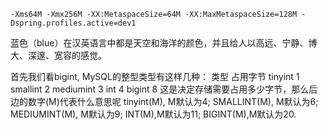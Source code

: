 ```
-Xms64M -Xmx256M -XX:MetaspaceSize=64M -XX:MaxMetaspaceSize=128M -Dspring.profiles.active=dev1
```

蓝色（blue）在汉英语言中都是天空和海洋的颜色，并且给人以高远、宁静、博大、深邃、宽容的感觉。

首先我们看bigint, MySQL的整型类型有这样几种：
类型      占用字节
tinyint        1
smallint     2
mediumint 3
int              4
bigint         8
这是决定存储需要占用多少字节，那么后边的数字(M)代表什么意思呢
tinyint(M), M默认为4;
SMALLINT(M), M默认为6;
MEDIUMINT(M), M默认为9;
INT(M),M默认为11;
BIGINT(M),M默认为20.